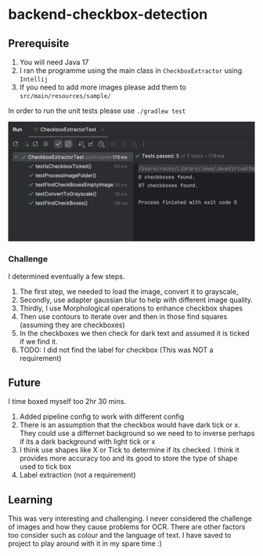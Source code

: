# backend-checkbox-detection


## Prerequisite

1. You will need Java 17
2. I ran the programme using the main class in `CheckboxExtractor` using `Intellij`
3. If you need to add more images please add them to `src/main/resources/sample/`


In order to run the unit tests please use `./gradlew test`

![Screenshot 2024-10-11 at 15.00.54.png](https://raw.githubusercontent.com/rockysingh/backend-imagecheckbox-detection/refs/heads/main/Screenshot%202024-10-11%20at%2014.56.48.png)

### Challenge

I determined eventually a few steps.

1. The first step, we needed to load the image, convert it to grayscale, 
2. Secondly, use adapter gaussian blur to help with different image quality.
2. Thirdly, I use Morphological operations to enhance checkbox shapes
3. Then use contours to iterate over and then in those find squares (assuming they are checkboxes)
4. In the checkboxes we then check for dark text and assumed it is ticked if we find it.
5. TODO: I did not find the label for checkbox (This was NOT a requirement)


## Future

I time boxed myself too 2hr 30 mins.

1. Added pipeline config to work with different config
2. There is an assumption that the checkbox would have dark tick or x. They could use a differnet background so we need to to inverse perhaps if its a dark background with light tick or x
3. I think use shapes like X or Tick to determine if its checked. I think it provides more accuracy too and its good to store the type of shape used to tick box
4. Label extraction (not a requirement)

## Learning

This was very interesting and challenging. I never considered the challenge of images and how they cause problems for
OCR. There are other factors too consider such as colour and the language of text. I have saved to project to play around with it in my spare time :)

